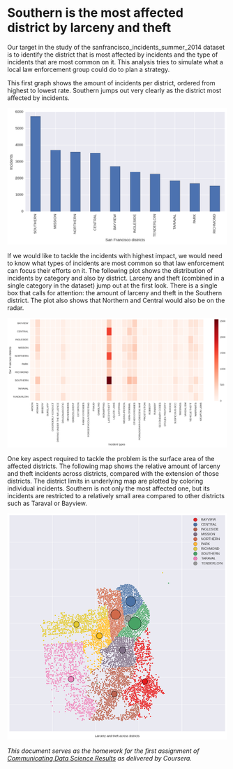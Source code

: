 # Southern is the most affected district by larceny and theft

Our target in the study of the sanfrancisco_incidents_summer_2014 dataset is to identify the district that is most affected by incidents and the type of incidents that are most common on it. This analysis tries to simulate what a local law enforcement group could do to plan a strategy.

This first graph shows the amount of incidents per district, ordered from highest to lowest rate. Southern jumps out very clearly as the district most affected by incidents.

![Incident distribution by districts](districts.png "Incident distribution by districts")

If we would like to tackle the incidents with highest impact, we would need to know what types of incidents are most common so that law enforcement can focus their efforts on it. The following plot shows the distribution of incidents by category and also by district. Larceny and theft (combined in a single category in the dataset) jump out at the first look. There is a single box that calls for attention: the amount of larceny and theft in the Southern district. The plot also shows that Northern and Central would also be on the radar.

![Incident distribution by districts and category](heatmap.png "Incident distribution by districts and category")

One key aspect required to tackle the problem is the surface area of the affected districts. The following map shows the relative amount of larceny and theft incidents across districts, compared with the extension of those districts. The district limits in underlying map are plotted by coloring individual incidents. Southern is not only the most affected one, but its incidents are restricted to a relatively small area compared to other districts such as Taraval or Bayview.

![Larceny and theft across districts](map_districts.png "Larceny and theft across districts")


*This document serves as the homework for the first assignment of [Communicating Data Science Results](https://www.coursera.org/learn/data-results/) as delivered by Coursera.*
